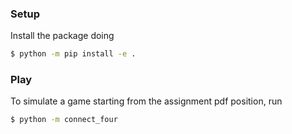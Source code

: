 ### Setup

Install the package doing

```bash
$ python -m pip install -e . 
```

### Play

To simulate a game starting from the assignment pdf position, run

```bash
$ python -m connect_four 
```
